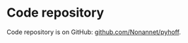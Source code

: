 # Code repository

Code repository is on GitHub: [github.com/Nonannet/pyhoff](https://github.com/Nonannet/pyhoff).